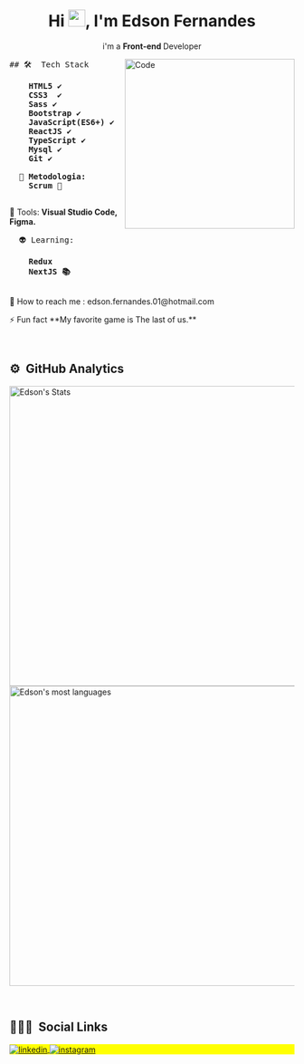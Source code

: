 
<h1 align="center">Hi <img src="https://raw.githubusercontent.com/kaueMarques/kaueMarques/master/hi.gif" width="30px">, I'm Edson Fernandes</h1>
<p align ="center"> i'm a <strong>Front-end </strong> Developer</p>

<img src="https://e3z7c6v7.rocketcdn.me/blog/wp-content/uploads/2020/01/original-e8278705fab1f1036f26c2419edf8f0f.jpeg" height="300px" min-width="300px" max-width="300px" align="right" alt="Code">

<pre align="left">
## 🛠 &nbsp;Tech Stack
  <strong>
    HTML5 ✔️
    CSS3  ✔️
    Sass ✔️
    Bootstrap ✔️
    JavaScript(ES6+) ✔️
    ReactJS ✔️
    TypeScript ✔️
    Mysql ✔️
    Git ✔️
    
  🎯 Metodologia:
    Scrum 👊
  </strong>
</pre>

<p align="left">
  💼 Tools: <strong>Visual Studio Code, Figma.</strong>
</p>

<pre align="left">
  👽 Learning:
    <strong>
    Redux
    NextJS 📚
    </strong>
</pre>  

<p align="left">
  💌 How to reach me : edson.fernandes.01@hotmail.com
</p>

<p align="left">
  ⚡ Fun fact **My favorite game is The last of us.**
</p>
<br>

## ⚙️ &nbsp;GitHub Analytics

<p align="left">
<img width="530em" src="https://github-readme-stats.vercel.app/api?username=EdsonFer&show_icons=true&theme=vision-friendly-dark" alt="Edson's Stats"/>
<img width="530em" src="https://github-readme-stats.vercel.app/api/top-langs/?username=EdsonFer&layout=compact&theme=vision-friendly-dark" alt="Edson's most languages"/>
</p>

<br>

## 👨🏽‍🦲 &nbsp;Social Links

<p align="left" style="background:yellow">
  
<a href="https://www.linkedin.com/in/edson-fernandes-de-oliveira/" target="_blank">
  <img align="center" src="https://img.shields.io/badge/-Edson-05122A?style=flat&logo=linkedin" alt="linkedin"/>
</a>
<a href="https://www.instagram.com/edsonfnz/" target="_blank">
 <img align="center" src="https://img.shields.io/badge/-Edson-05122A?style=flat&logo=instagram" alt="instagram"/>
</a>

</p>
